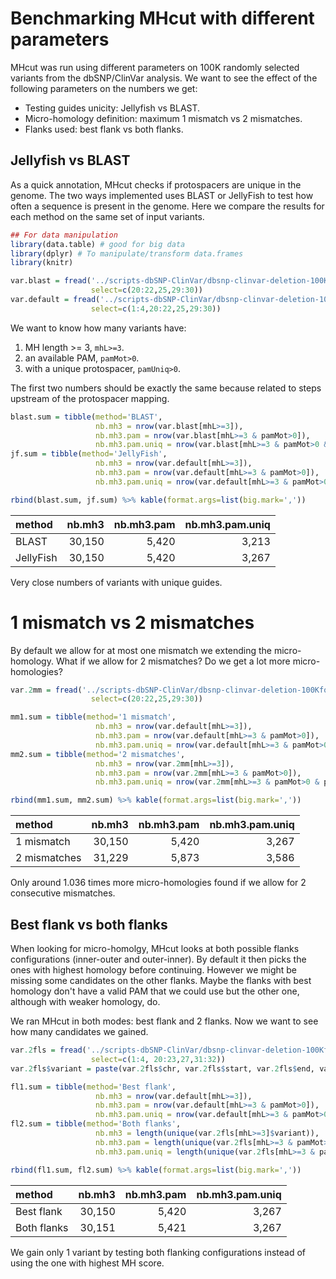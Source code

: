 Benchmarking MHcut with different parameters
============================================

MHcut was run using different parameters on 100K randomly selected variants from the dbSNP/ClinVar analysis. We want to see the effect of the following parameters on the numbers we get:

-   Testing guides unicity: Jellyfish vs BLAST.
-   Micro-homology definition: maximum 1 mismatch vs 2 mismatches.
-   Flanks used: best flank vs both flanks.

Jellyfish vs BLAST
------------------

As a quick annotation, MHcut checks if protospacers are unique in the genome. The two ways implemented uses BLAST or JellyFish to test how often a sequence is present in the genome. Here we compare the results for each method on the same set of input variants.

``` r
## For data manipulation
library(data.table) # good for big data
library(dplyr) # To manipulate/transform data.frames
library(knitr)
```

``` r
var.blast = fread('../scripts-dbSNP-ClinVar/dbsnp-clinvar-deletion-100KforBenchmark-1CMM-blast-bestFl-variants.tsv',
                  select=c(20:22,25,29:30))
var.default = fread('../scripts-dbSNP-ClinVar/dbsnp-clinvar-deletion-100KforBenchmark-1CMM-jellyfish-bestFl-variants.tsv',
                  select=c(1:4,20:22,25,29:30))
```

We want to know how many variants have:

1.  MH length &gt;= 3, `mhL>=3`.
2.  an available PAM, `pamMot>0`.
3.  with a unique protospacer, `pamUniq>0`.

The first two numbers should be exactly the same because related to steps upstream of the protospacer mapping.

``` r
blast.sum = tibble(method='BLAST',
                   nb.mh3 = nrow(var.blast[mhL>=3]),
                   nb.mh3.pam = nrow(var.blast[mhL>=3 & pamMot>0]),
                   nb.mh3.pam.uniq = nrow(var.blast[mhL>=3 & pamMot>0 & pamUniq>0]))
jf.sum = tibble(method='JellyFish',
                   nb.mh3 = nrow(var.default[mhL>=3]),
                   nb.mh3.pam = nrow(var.default[mhL>=3 & pamMot>0]),
                   nb.mh3.pam.uniq = nrow(var.default[mhL>=3 & pamMot>0 & pamUniq>0]))

rbind(blast.sum, jf.sum) %>% kable(format.args=list(big.mark=','))
```

| method    |  nb.mh3|  nb.mh3.pam|  nb.mh3.pam.uniq|
|:----------|-------:|-----------:|----------------:|
| BLAST     |  30,150|       5,420|            3,213|
| JellyFish |  30,150|       5,420|            3,267|

Very close numbers of variants with unique guides.

1 mismatch vs 2 mismatches
==========================

By default we allow for at most one mismatch we extending the micro-homology. What if we allow for 2 mismatches? Do we get a lot more micro-homologies?

``` r
var.2mm = fread('../scripts-dbSNP-ClinVar/dbsnp-clinvar-deletion-100KforBenchmark-2CMM-jellyfish-bestFl-variants.tsv',
                  select=c(20:22,25,29:30))

mm1.sum = tibble(method='1 mismatch',
                   nb.mh3 = nrow(var.default[mhL>=3]),
                   nb.mh3.pam = nrow(var.default[mhL>=3 & pamMot>0]),
                   nb.mh3.pam.uniq = nrow(var.default[mhL>=3 & pamMot>0 & pamUniq>0]))
mm2.sum = tibble(method='2 mismatches',
                   nb.mh3 = nrow(var.2mm[mhL>=3]),
                   nb.mh3.pam = nrow(var.2mm[mhL>=3 & pamMot>0]),
                   nb.mh3.pam.uniq = nrow(var.2mm[mhL>=3 & pamMot>0 & pamUniq>0]))

rbind(mm1.sum, mm2.sum) %>% kable(format.args=list(big.mark=','))
```

| method       |  nb.mh3|  nb.mh3.pam|  nb.mh3.pam.uniq|
|:-------------|-------:|-----------:|----------------:|
| 1 mismatch   |  30,150|       5,420|            3,267|
| 2 mismatches |  31,229|       5,873|            3,586|

Only around 1.036 times more micro-homologies found if we allow for 2 consecutive mismatches.

Best flank vs both flanks
-------------------------

When looking for micro-homolgy, MHcut looks at both possible flanks configurations (inner-outer and outer-inner). By default it then picks the ones with highest homology before continuing. However we might be missing some candidates on the other flanks. Maybe the flanks with best homology don't have a valid PAM that we could use but the other one, although with weaker homology, do.

We ran MHcut in both modes: best flank and 2 flanks. Now we want to see how many candidates we gained.

``` r
var.2fls = fread('../scripts-dbSNP-ClinVar/dbsnp-clinvar-deletion-100KforBenchmark-1CMM-jellyfish-2fls-variants.tsv',
                  select=c(1:4, 20:23,27,31:32))
var.2fls$variant = paste(var.2fls$chr, var.2fls$start, var.2fls$end, var.2fls$RS)

fl1.sum = tibble(method='Best flank',
                   nb.mh3 = nrow(var.default[mhL>=3]),
                   nb.mh3.pam = nrow(var.default[mhL>=3 & pamMot>0]),
                   nb.mh3.pam.uniq = nrow(var.default[mhL>=3 & pamMot>0 & pamUniq>0]))
fl2.sum = tibble(method='Both flanks',
                   nb.mh3 = length(unique(var.2fls[mhL>=3]$variant)),
                   nb.mh3.pam = length(unique(var.2fls[mhL>=3 & pamMot>0]$variant)),
                   nb.mh3.pam.uniq = length(unique(var.2fls[mhL>=3 & pamMot>0 & pamUniq>0]$variant)))

rbind(fl1.sum, fl2.sum) %>% kable(format.args=list(big.mark=','))
```

| method      |  nb.mh3|  nb.mh3.pam|  nb.mh3.pam.uniq|
|:------------|-------:|-----------:|----------------:|
| Best flank  |  30,150|       5,420|            3,267|
| Both flanks |  30,151|       5,421|            3,267|

We gain only 1 variant by testing both flanking configurations instead of using the one with highest MH score.
